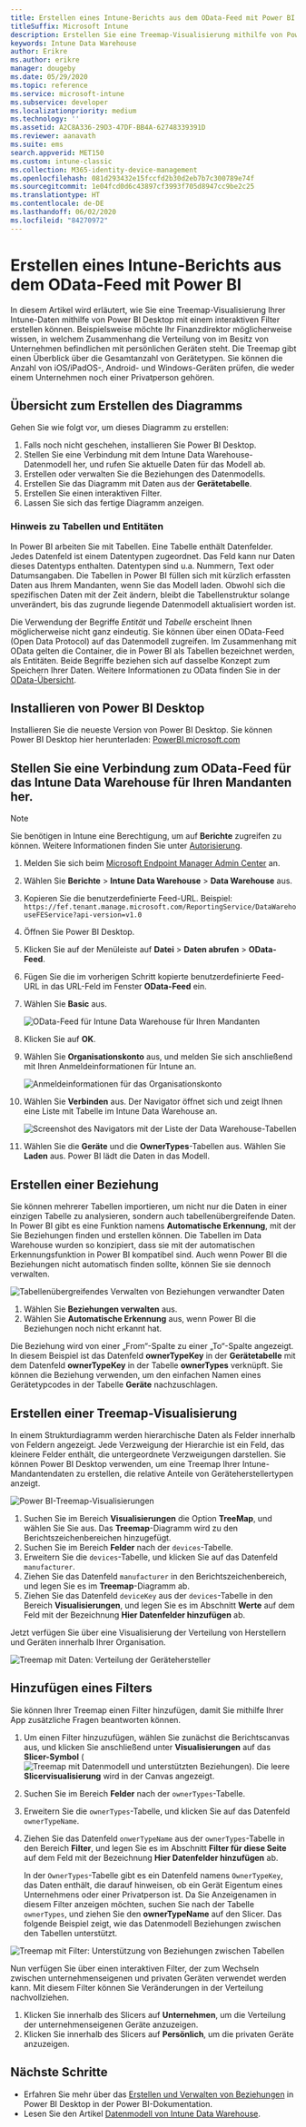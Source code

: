 ```yaml
---
title: Erstellen eines Intune-Berichts aus dem OData-Feed mit Power BI
titleSuffix: Microsoft Intune
description: Erstellen Sie eine Treemap-Visualisierung mithilfe von Power BI Desktop mit einem interaktiven Filter der Intune Data Warehouse-API.
keywords: Intune Data Warehouse
author: Erikre
ms.author: erikre
manager: dougeby
ms.date: 05/29/2020
ms.topic: reference
ms.service: microsoft-intune
ms.subservice: developer
ms.localizationpriority: medium
ms.technology: ''
ms.assetid: A2C8A336-29D3-47DF-BB4A-62748339391D
ms.reviewer: aanavath
ms.suite: ems
search.appverid: MET150
ms.custom: intune-classic
ms.collection: M365-identity-device-management
ms.openlocfilehash: 081d293432e15fccfd2b30d2eb7b7c300789e74f
ms.sourcegitcommit: 1e04fcd0d6c43897cf3993f705d8947cc9be2c25
ms.translationtype: HT
ms.contentlocale: de-DE
ms.lasthandoff: 06/02/2020
ms.locfileid: "84270972"
---
```

# <a name="create-an-intune-report-from-the-odata-feed-with-power-bi"></a>Erstellen eines Intune-Berichts aus dem OData-Feed mit Power BI

In diesem Artikel wird erläutert, wie Sie eine Treemap-Visualisierung Ihrer Intune-Daten mithilfe von Power BI Desktop mit einem interaktiven Filter erstellen können. Beispielsweise möchte Ihr Finanzdirektor möglicherweise wissen, in welchem Zusammenhang die Verteilung von im Besitz von Unternehmen befindlichen mit persönlichen Geräten steht. Die Treemap gibt einen Überblick über die Gesamtanzahl von Gerätetypen. Sie können die Anzahl von iOS/iPadOS-, Android- und Windows-Geräten prüfen, die weder einem Unternehmen noch einer Privatperson gehören.

## <a name="overview-of-creating-the-chart"></a>Übersicht zum Erstellen des Diagramms

Gehen Sie wie folgt vor, um dieses Diagramm zu erstellen:
1. Falls noch nicht geschehen, installieren Sie Power BI Desktop.
2. Stellen Sie eine Verbindung mit dem Intune Data Warehouse-Datenmodell her, und rufen Sie aktuelle Daten für das Modell ab.
3. Erstellen oder verwalten Sie die Beziehungen des Datenmodells.
4. Erstellen Sie das Diagramm mit Daten aus der **Gerätetabelle**.
5. Erstellen Sie einen interaktiven Filter.
6. Lassen Sie sich das fertige Diagramm anzeigen.

### <a name="a-note-about-tables-and-entities"></a>Hinweis zu Tabellen und Entitäten

In Power BI arbeiten Sie mit Tabellen. Eine Tabelle enthält Datenfelder. Jedes Datenfeld ist einem Datentypen zugeordnet. Das Feld kann nur Daten dieses Datentyps enthalten. Datentypen sind u.a. Nummern, Text oder Datumsangaben. Die Tabellen in Power BI füllen sich mit kürzlich erfassten Daten aus Ihrem Mandanten, wenn Sie das Modell laden. Obwohl sich die spezifischen Daten mit der Zeit ändern, bleibt die Tabellenstruktur solange unverändert, bis das zugrunde liegende Datenmodell aktualisiert worden ist.

Die Verwendung der Begriffe *Entität* und *Tabelle* erscheint Ihnen möglicherweise nicht ganz eindeutig. Sie können über einen OData-Feed (Open Data Protocol) auf das Datenmodell zugreifen. Im Zusammenhang mit OData gelten die Container, die in Power BI als Tabellen bezeichnet werden, als Entitäten. Beide Begriffe beziehen sich auf dasselbe Konzept zum Speichern Ihrer Daten. Weitere Informationen zu OData finden Sie in der [OData-Übersicht](/odata/overview).

## <a name="install-power-bi-desktop"></a>Installieren von Power BI Desktop

Installieren Sie die neueste Version von Power BI Desktop. Sie können Power BI Desktop hier herunterladen: [PowerBI.microsoft.com](https://powerbi.microsoft.com/desktop)

## <a name="connect-to-the-odata-feed-for-the-intune-data-warehouse-for-your-tenant"></a>Stellen Sie eine Verbindung zum OData-Feed für das Intune Data Warehouse für Ihren Mandanten her.

> [!Note]  
> Sie benötigen in Intune eine Berechtigung, um auf **Berichte** zugreifen zu können. Weitere Informationen finden Sie unter [Autorisierung](reports-api-url.md#authorization).

1. Melden Sie sich beim [Microsoft Endpoint Manager Admin Center](https://go.microsoft.com/fwlink/?linkid=2109431) an.
2. Wählen Sie **Berichte** > **Intune Data Warehouse** > **Data Warehouse** aus.
3. Kopieren Sie die benutzerdefinierte Feed-URL. Beispiel: `https://fef.tenant.manage.microsoft.com/ReportingService/DataWarehouseFEService?api-version=v1.0`
4. Öffnen Sie Power BI Desktop.
5. Klicken Sie auf der Menüleiste auf **Datei** > **Daten abrufen** > **OData-Feed**.
6. Fügen Sie die im vorherigen Schritt kopierte benutzerdefinierte Feed-URL in das URL-Feld im Fenster **OData-Feed** ein.
7. Wählen Sie **Basic** aus.

    ![OData-Feed für Intune Data Warehouse für Ihren Mandanten](./media/reports-proc-create-with-odata/reports-create-01-odatafeed.png)

8. Klicken Sie auf **OK**.
9. Wählen Sie **Organisationskonto** aus, und melden Sie sich anschließend mit Ihren Anmeldeinformationen für Intune an.

    ![Anmeldeinformationen für das Organisationskonto](./media/reports-proc-create-with-odata/reports-create-02-org-account.png)

10. Wählen Sie **Verbinden** aus. Der Navigator öffnet sich und zeigt Ihnen eine Liste mit Tabelle im Intune Data Warehouse an.

    ![Screenshot des Navigators mit der Liste der Data Warehouse-Tabellen](./media/reports-proc-create-with-odata/reports-create-02-loadentities.png)

11. Wählen Sie die **Geräte** und die **OwnerTypes**-Tabellen aus.  Wählen Sie **Laden** aus. Power BI lädt die Daten in das Modell.

## <a name="create-a-relationship"></a>Erstellen einer Beziehung

Sie können mehrerer Tabellen importieren, um nicht nur die Daten in einer einzigen Tabelle zu analysieren, sondern auch tabellenübergreifende Daten. In Power BI gibt es eine Funktion namens **Automatische Erkennung**, mit der Sie Beziehungen finden und erstellen können. Die Tabellen im Data Warehouse wurden so konzipiert, dass sie mit der automatischen Erkennungsfunktion in Power BI kompatibel sind. Auch wenn Power BI die Beziehungen nicht automatisch finden sollte, können Sie sie dennoch verwalten.

![Tabellenübergreifendes Verwalten von Beziehungen verwandter Daten](./media/reports-proc-create-with-odata/reports-create-03-managerelationships.png)

1. Wählen Sie **Beziehungen verwalten** aus.
2. Wählen Sie **Automatische Erkennung** aus, wenn Power BI die Beziehungen noch nicht erkannt hat.

Die Beziehung wird von einer „From“-Spalte zu einer „To“-Spalte angezeigt. In diesem Beispiel ist das Datenfeld **ownerTypeKey** in der **Gerätetabelle** mit dem Datenfeld **ownerTypeKey** in der Tabelle **ownerTypes** verknüpft. Sie können die Beziehung verwenden, um den einfachen Namen eines Gerätetypcodes in der Tabelle **Geräte** nachzuschlagen.

## <a name="create-a-treemap-visualization"></a>Erstellen einer Treemap-Visualisierung

In einem Strukturdiagramm werden hierarchische Daten als Felder innerhalb von Feldern angezeigt. Jede Verzweigung der Hierarchie ist ein Feld, das kleinere Felder enthält, die untergeordnete Verzweigungen darstellen. Sie können Power BI Desktop verwenden, um eine Treemap Ihrer Intune-Mandantendaten zu erstellen, die relative Anteile von Geräteherstellertypen anzeigt.

![Power BI-Treemap-Visualisierungen](./media/reports-proc-create-with-odata/reports-create-03-treemap.png)

1. Suchen Sie im Bereich **Visualisierungen** die Option **TreeMap**, und wählen Sie Sie aus. Das **Treemap**-Diagramm wird zu den Berichtszeichenbereichen hinzugefügt.
2. Suchen Sie im Bereich **Felder** nach der `devices`-Tabelle.
3. Erweitern Sie die `devices`-Tabelle, und klicken Sie auf das Datenfeld `manufacturer`.
4. Ziehen Sie das Datenfeld `manufacturer` in den Berichtszeichenbereich, und legen Sie es im **Treemap**-Diagramm ab.
5. Ziehen Sie das Datenfeld `deviceKey` aus der `devices`-Tabelle in den Bereich **Visualisierungen**, und legen Sie es im Abschnitt **Werte** auf dem Feld mit der Bezeichnung **Hier Datenfelder hinzufügen** ab.  

Jetzt verfügen Sie über eine Visualisierung der Verteilung von Herstellern und Geräten innerhalb Ihrer Organisation.

![Treemap mit Daten: Verteilung der Gerätehersteller](./media/reports-proc-create-with-odata/reports-create-06-treemapwdata.png)

## <a name="add-a-filter"></a>Hinzufügen eines Filters

Sie können Ihrer Treemap einen Filter hinzufügen, damit Sie mithilfe Ihrer App zusätzliche Fragen beantworten können.

1. Um einen Filter hinzuzufügen, wählen Sie zunächst die Berichtscanvas aus, und klicken Sie anschließend unter **Visualisierungen** auf das **Slicer-Symbol** (![Treemap mit Datenmodell und unterstützten Beziehungen](./media/reports-proc-create-with-odata/reports-create-slicer.png)). Die leere **Slicervisualisierung** wird in der Canvas angezeigt.
2. Suchen Sie im Bereich **Felder** nach der `ownerTypes`-Tabelle.
3. Erweitern Sie die `ownerTypes`-Tabelle, und klicken Sie auf das Datenfeld `ownerTypeName`.
4. Ziehen Sie das Datenfeld `onwerTypeName` aus der `ownerTypes`-Tabelle in den Bereich **Filter**, und legen Sie es im Abschnitt **Filter für diese Seite** auf dem Feld mit der Bezeichnung **Hier Datenfelder hinzufügen** ab.  

   In der `OwnerTypes`-Tabelle gibt es ein Datenfeld namens `OwnerTypeKey`, das Daten enthält, die darauf hinweisen, ob ein Gerät Eigentum eines Unternehmens oder einer Privatperson ist. Da Sie Anzeigenamen in diesem Filter anzeigen möchten, suchen Sie nach der Tabelle `ownerTypes`, und ziehen Sie den **ownerTypeName** auf den Slicer. Das folgende Beispiel zeigt, wie das Datenmodell Beziehungen zwischen den Tabellen unterstützt.

![Treemap mit Filter: Unterstützung von Beziehungen zwischen Tabellen](./media/reports-proc-create-with-odata/reports-create-08_ownertype.png)

Nun verfügen Sie über einen interaktiven Filter, der zum Wechseln zwischen unternehmenseigenen und privaten Geräten verwendet werden kann. Mit diesem Filter können Sie Veränderungen in der Verteilung nachvollziehen.

1. Klicken Sie innerhalb des Slicers auf **Unternehmen**, um die Verteilung der unternehmenseigenen Geräte anzuzeigen.
2. Klicken Sie innerhalb des Slicers auf **Persönlich**, um die privaten Geräte anzuzeigen.

## <a name="next-steps"></a>Nächste Schritte

- Erfahren Sie mehr über das [Erstellen und Verwalten von Beziehungen](https://powerbi.microsoft.com/documentation/powerbi-desktop-create-and-manage-relationships/) in Power BI Desktop in der Power BI-Dokumentation.
- Lesen Sie den Artikel [Datenmodell von Intune Data Warehouse](reports-ref-data-model.md).
